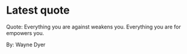 # Latest quote 

Quote: Everything you are against weakens you. Everything you are for empowers you. 

By: Wayne Dyer